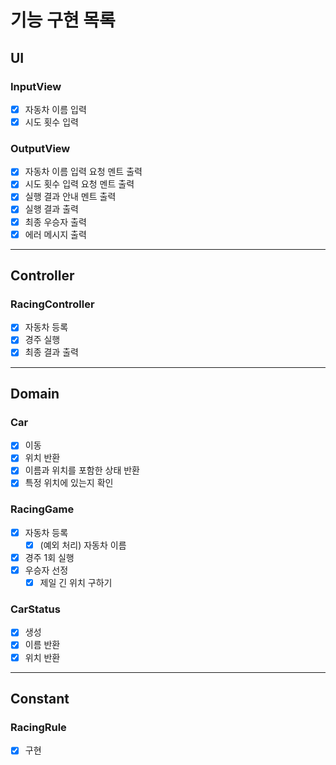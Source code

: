# 기능 구현 목록

## UI
### InputView
- [x] 자동차 이름 입력
- [x] 시도 횟수 입력

### OutputView
- [x] 자동차 이름 입력 요청 멘트 출력
- [x] 시도 횟수 입력 요청 멘트 출력
- [x] 실행 결과 안내 멘트 출력
- [x] 실행 결과 출력
- [x] 최종 우승자 출력 
- [x] 에러 메시지 출력
---

## Controller
### RacingController
- [x] 자동차 등록
- [x] 경주 실행
- [x] 최종 결과 출력
---

## Domain
### Car
- [x] 이동
- [x] 위치 반환
- [x] 이름과 위치를 포함한 상태 반환
- [x] 특정 위치에 있는지 확인

### RacingGame
- [x] 자동차 등록
  - [x] (예외 처리) 자동차 이름
- [x] 경주 1회 실행
- [x] 우승자 선정
  - [x] 제일 긴 위치 구하기

### CarStatus
- [x] 생성
- [x] 이름 반환
- [x] 위치 반환
---

## Constant
### RacingRule
- [x] 구현